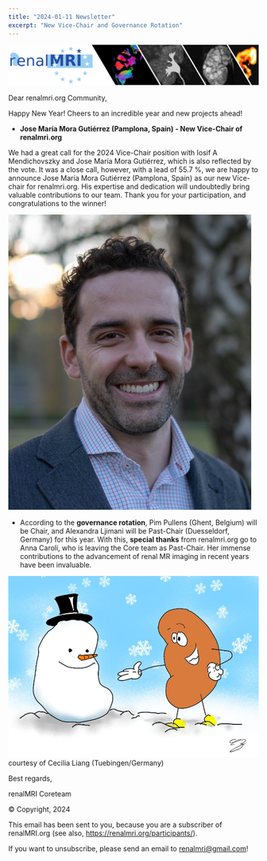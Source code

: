 ```yaml
---
title: "2024-01-11 Newsletter"
excerpt: "New Vice-Chair and Governance Rotation"
---
```


![image-center](/assets/images/newsletter_renalMRI.png)

Dear renalmri.org Community,

Happy New Year! Cheers to an incredible year and new projects ahead!

- **Jose María Mora Gutiérrez (Pamplona, Spain) - New Vice-Chair of renalmri.org**

We had a great call for the 2024 Vice-Chair position with Iosif A Mendichovszky and Jose María Mora Gutiérrez, which is also reflected by the vote. It was a close call, however, with a lead of 55.7 %, we are happy to announce Jose María Mora Gutiérrez (Pamplona, Spain) as our new Vice-chair for renalmri.org. His expertise and dedication will undoubtedly bring valuable contributions to our team. 
Thank you for your participation, and congratulations to the winner! 

![image-center](/assets/images/Jose_Maria_Mora_Gutierrez.png)

- According to the **governance rotation**, Pim Pullens (Ghent, Belgium) will be Chair, and Alexandra Ljimani will be Past-Chair (Duesseldorf, Germany) for this year. With this, **special thanks** from renalmri.org go to Anna Caroli, who is leaving the Core team as Past-Chair. Her immense contributions to the advancement of renal MR imaging in recent years have been invaluable.

![image-center](/assets/images/courtesy_of_Cecilia_Liang.jpg)
courtesy of Cecilia Liang (Tuebingen/Germany)

Best regards,

renalMRI Coreteam


© Copyright, 2024

This email has been sent to you, because you are a subscriber of renalMRI.org (see also, https://renalmri.org/participants/).

If you want to unsubscribe, please send an email to renalmri@gmail.com!

